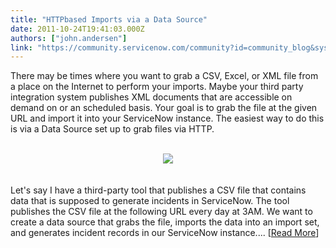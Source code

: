 ```yaml
---
title: "HTTPbased Imports via a Data Source"
date: 2011-10-24T19:41:03.000Z
authors: ["john.andersen"]
link: "https://community.servicenow.com/community?id=community_blog&sys_id=786eaeaddbd0dbc01dcaf3231f96195b"
---
```

<p>There may be times where you want to grab a CSV, Excel, or XML file from a place on the Internet to perform your imports. Maybe your third party integration system publishes XML documents that are accessible on demand on or an scheduled basis. Your goal is to grab the file at the given URL and import it into your ServiceNow instance. The easiest way to do this is via a Data Source set up to grab files via HTTP.<br /><br /><center><img src='http://www.john-james-andersen.com/wp-content/uploads/HTTPImport.png' /></center><br /><br />Let's say I have a third-party tool that publishes a CSV file that contains data that is supposed to generate incidents in ServiceNow. The tool publishes the CSV file at the following URL every day at 3AM. We want to create a data source that grabs the file, imports the data into an import set, and generates incident records in our ServiceNow instance.... [<a href='http://www.john-james-andersen.com/blog/service-now/import-records-via-an-http-data-source.html'>Read More</a>]</p>